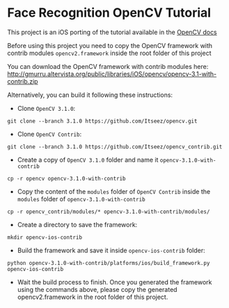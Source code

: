 # Face Recognition OpenCV Tutorial

This project is an iOS porting of the tutorial available in the [OpenCV docs](http://docs.opencv.org/2.4/modules/contrib/doc/facerec/facerec_tutorial.html#face-recognition-with-opencv)

Before using this project you need to copy the OpenCV framework with contrib modules `opencv2.framework` inside the root folder of this project

You can download the OpenCV framework with contrib modules here:
http://gmurru.altervista.org/public/libraries/iOS/opencv/opencv-3.1-with-contrib.zip

Alternatively, you can build it following these instructions:

* Clone `OpenCV 3.1.0`: 
```
git clone --branch 3.1.0 https://github.com/Itseez/opencv.git
```
* Clone `OpenCV Contrib`:
```
git clone --branch 3.1.0 https://github.com/Itseez/opencv_contrib.git
```
* Create a copy of `OpenCV 3.1.0` folder and name it `opencv-3.1.0-with-contrib`
```
cp -r opencv opencv-3.1.0-with-contrib
```
* Copy the content of the `modules` folder of `OpenCV Contrib` inside the `modules` folder of `opencv-3.1.0-with-contrib`
```
cp -r opencv_contrib/modules/* opencv-3.1.0-with-contrib/modules/
```
* Create a directory to save the framework:
```
mkdir opencv-ios-contrib
```
* Build the framework and save it inside `opencv-ios-contrib` folder:
```
python opencv-3.1.0-with-contrib/platforms/ios/build_framework.py opencv-ios-contrib
```
* Wait the build process to finish. Once you generated the framework using the commands above, please copy the generated opencv2.framework in the root folder of this project.
